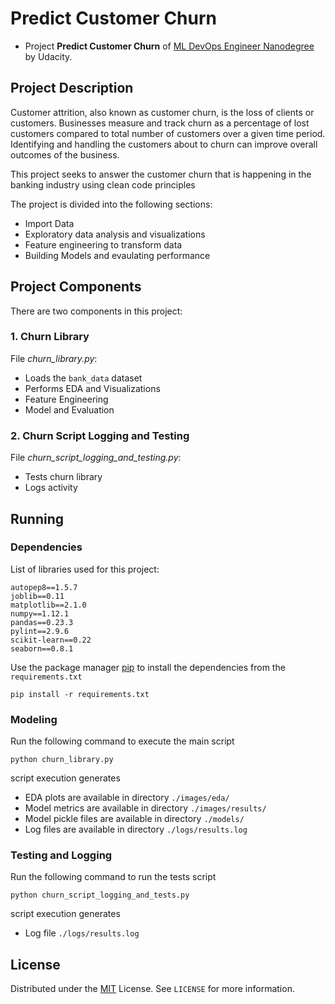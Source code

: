 # Predict Customer Churn

- Project **Predict Customer Churn** of [ML DevOps Engineer Nanodegree](https://www.udacity.com/course/machine-learning-dev-ops-engineer-nanodegree--nd0821) by Udacity.


## Project Description

Customer attrition, also known as customer churn, is the loss of clients or customers. Businesses measure and track churn as a percentage of lost customers compared to total number of customers over a given time period. Identifying and handling the customers about to churn can improve overall outcomes of the business.

This project seeks to answer the customer churn that is happening in the banking industry using clean code principles

The project is divided into the following sections:

- Import Data
- Exploratory data analysis and visualizations
- Feature engineering to transform data
- Building Models and evaulating performance

## Project Components

There are two components in this project:

### 1. Churn Library

File _churn_library.py_:

- Loads the `bank_data` dataset
- Performs EDA and Visualizations
- Feature Engineering
- Model and Evaluation


### 2. Churn Script Logging and Testing

File _churn_script_logging_and_testing.py_:

- Tests churn library
- Logs activity


## Running

### Dependencies

List of libraries used for this project:

```
autopep8==1.5.7
joblib==0.11
matplotlib==2.1.0
numpy==1.12.1
pandas==0.23.3
pylint==2.9.6
scikit-learn==0.22
seaborn==0.8.1
```

Use the package manager [pip](https://pip.pypa.io/en/stable/) to install the dependencies from the `requirements.txt`

```
pip install -r requirements.txt
```
### Modeling

Run the following command to execute the main script
```
python churn_library.py
``` 
script execution generates
- EDA plots are available in directory ```./images/eda/```
- Model metrics are available in directory ```./images/results/```
- Model pickle files are available in directory ```./models/```
- Log files are available in directory ```./logs/results.log``` 

### Testing and Logging

Run the following command to run the tests script 
```
python churn_script_logging_and_tests.py
```

script execution generates
- Log file ```./logs/results.log```

## License
Distributed under the [MIT](https://choosealicense.com/licenses/mit/) License. See ```LICENSE``` for more information.